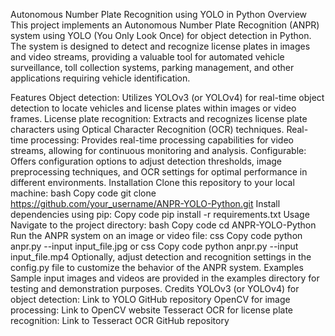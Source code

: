 Autonomous Number Plate Recognition using YOLO in Python
Overview
This project implements an Autonomous Number Plate Recognition (ANPR) system using YOLO (You Only Look Once) for object detection in Python. The system is designed to detect and recognize license plates in images and video streams, providing a valuable tool for automated vehicle surveillance, toll collection systems, parking management, and other applications requiring vehicle identification.

Features
Object detection: Utilizes YOLOv3 (or YOLOv4) for real-time object detection to locate vehicles and license plates within images or video frames.
License plate recognition: Extracts and recognizes license plate characters using Optical Character Recognition (OCR) techniques.
Real-time processing: Provides real-time processing capabilities for video streams, allowing for continuous monitoring and analysis.
Configurable: Offers configuration options to adjust detection thresholds, image preprocessing techniques, and OCR settings for optimal performance in different environments.
Installation
Clone this repository to your local machine:
bash
Copy code
git clone https://github.com/your_username/ANPR-YOLO-Python.git
Install dependencies using pip:
Copy code
pip install -r requirements.txt
Usage
Navigate to the project directory:
bash
Copy code
cd ANPR-YOLO-Python
Run the ANPR system on an image or video file:
css
Copy code
python anpr.py --input input_file.jpg
or
css
Copy code
python anpr.py --input input_file.mp4
Optionally, adjust detection and recognition settings in the config.py file to customize the behavior of the ANPR system.
Examples
Sample input images and videos are provided in the examples directory for testing and demonstration purposes.
Credits
YOLOv3 (or YOLOv4) for object detection: Link to YOLO GitHub repository
OpenCV for image processing: Link to OpenCV website
Tesseract OCR for license plate recognition: Link to Tesseract OCR GitHub repository
